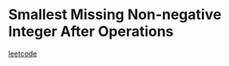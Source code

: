 Smallest Missing Non-negative Integer After Operations
======================================================
[leetcode](https://leetcode.com/problems/smallest-missing-non-negative-integer-after-operations)

